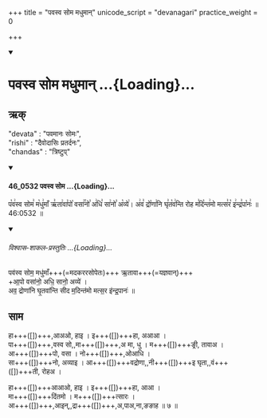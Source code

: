 +++
title = "पवस्व सोम मधुमान्"
unicode_script = "devanagari"
practice_weight = 0

+++
<div class="js_include" includetitle="false" newlevelforh1="1" unfilled url="/vedAH_sAma/paravastu-sAma/devaH/somaH/pavasva-soma-madhumAn/">
<details open><summary><h1>पवस्व सोम मधुमान् ...{Loading}...</h1></summary>

## ऋक्
"devata" : "पवमानः सोमः",  
"rishi" : "दैवोदासिः प्रतर्दनः",  
"chandas" : "त्रिष्टुप्"

<div class="js_include" includetitle="false" newlevelforh1="3" unfilled="" url="/vedAH_sAma/kauthumam/saMhitA/vishvAsa-prastutiH/1_pUrvArchikaH/6/1/46_0532_pavasva_soma.md">
<details open><summary><h4>46_0532 पवस्व सोम ...{Loading}...</h4></summary>

प꣡व꣢स्व सोम꣣ म꣡धु꣢माँ ऋ꣣ता꣢वा꣣पो꣡ वसा꣢꣯नो꣣ अ꣢धि꣣ सा꣢नो꣣ अ꣡व्ये꣢। अ꣢व꣣ द्रो꣡णा꣢नि घृ꣣त꣡व꣢न्ति रोह म꣣दि꣡न्त꣢मो मत्स꣣र꣡ इ꣢न्द्र꣣पा꣡नः꣢ ॥ 46:0532 ॥

<div class="js_include" newlevelforh1="2" title="विश्वास-शाकल-प्रस्तुतिः" unfilled="" url="/vedAH_Rk/shAkalam/saMhitA/vishvAsa-prastutiH/09/096/13_pavasva_soma.md">
<details open><summary><h6>विश्वास-शाकल-प्रस्तुतिः ...{Loading}...</h6></summary>


पव॑स्व सोम॒ मधु॑माँ+++(=मदकररसोपेतः)+++ ऋ॒तावा+++(=यज्ञवान्)+++  
+आ॒पो वसा॑नो॒ अधि॒ सानो॒ अव्ये॑ ।  
अव॒ द्रोणा॑नि घृ॒तवा॑न्ति सीद म॒दिन्त॑मो मत्स॒र इ॑न्द्र॒पानः॑ ॥

</details>
</div>
</details>
</div>  


## साम

<div caption="गोपालार्यः 2015  " class="audioEmbed" src="https://archive
.org/download/jaiminIya-sAma-gAna-paravastu-tradition-gopAla-2015/pavasva-soma-madhumAn.mp3"></div>

हा+++([])+++,आअओ, हाइ । इ+++([])+++हा, अआआ ।  
पा+++([])+++,वस्व सो,,मा+++([])+++,अ मा, धु ।
म+++([])+++ङ्री, तावाअ ।  
आ+++([])+++पो, वसा । नो+++([])+++,ओआधि ।  
सा+++([])+++नो, अव्याइ ।
आ+++([])+++वद्रोणा,,नी+++([])+++इ घृता,,वं+++([])+++ती, रोहअ ।  

हा+++([])+++आआओ, हाइ । इ+++([])+++हा, आआ ।  
मा+++([])+++दिंतमो । म+++([])+++त्सारः ।  
आ+++([])+++,आइन्,,द्रा+++([])+++,अ,पाअ,ना,ङङाह ॥ ७ ॥
</details>
</div>